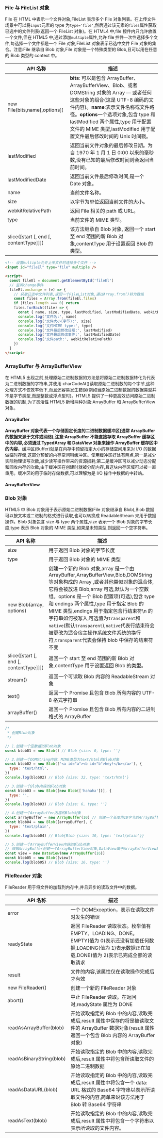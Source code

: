 ### File 与 FileList 对象

File 在 HTML 中表示一个文件对象,FileList 表示多个 File 对象列表。在上传文件场景中可以将`input`元素的 type 为`type='file'`,然后通过该元素的`files`属性获取已选中的文件列表(返回一个 FileList 对象)。在 HTML4 中,file 控件内只允许放置一个文件,但在 HTML5 中,通过添加`multiple`属性,允许 file 控件一次性选择多个文件,每选择一个文件都是一个 File 对象,FileList 对象表示已选中文件 File 对象的集合。注意:File 继承自 Blob 对象,File 对象是一个特殊类型的 Blob,且可以用在任意的 Blob 类型的 context 中。

| API 名称                               | 描述                                                                                                                                                                                                                                                                                                                      |
| -------------------------------------- | ------------------------------------------------------------------------------------------------------------------------------------------------------------------------------------------------------------------------------------------------------------------------------------------------------------------------- |
| new File(bits,name[,options])          | **bits**: 可以是包含 ArrayBuffer、ArrayBufferView、Blob、或者 DOMString 对象的 Array — 或者任何这些对象的组合(这是 UTF-8 编码的文件内容)。**name**:表示文件名称或文件路径。**options**一个选项对象,包含 type 和 lastModified 两个属性,type 用于配置文件的 MIME 类型,lastModified 用于配置文件最后修改时间的 Unix 时间戳。 |
| lastModified                           | 返回当前文件对象的最后修改日期。为自 1970 年 1 月 1 日 0:00 以来的毫秒数,没有已知的最后修改时间则会返回当前时间。                                                                                                                                                                                                         |
| lastModifiedDate                       | 返回当前文件最后修改时间,是一个 Date 对象。                                                                                                                                                                                                                                                                               |
| name                                   | 当前文件名称。                                                                                                                                                                                                                                                                                                            |
| size                                   | 以字节为单位返回当前文件的大小。                                                                                                                                                                                                                                                                                          |
| webkitRelativePath                     | 返回 File 相关的 path 或 URL。                                                                                                                                                                                                                                                                                            |
| type                                   | 当前文件的 MIME 类型。                                                                                                                                                                                                                                                                                                    |
| slice([start [, end [, contentType]]]) | 该方法继承自 Blob 对象, 返回一个 start 至 end 范围的新 Blob 对象,contentType 用于设置返回 Blob 的类型。                                                                                                                                                                                                                   |

```html
<!-- 设置multiple允许上传文件时选择多个文件 -->
<input id="fileEl" type="file" multiple />

<script>
  const fileEl = document.getElementById('fileEl')
  // 监听change事件
  fileEl.onchange = (e) => {
    // 获取已选中文件列表,返回一个FileList对象,通过Array.from()转为数组
    const files = Array.from(fileEl.files)
    if (files.length === 0) return
    files.forEach((file) => {
      const { name, size, type, lastModified, lastModifiedDate, webkitRelativePath } = file
      console.log('文件名:', name)
      console.log('文件大小(字节):', size)
      console.log('文件MIME type:', type)
      console.log('文件最后修改日期:', lastModified)
      console.log('文件最后修改事件:', lastModifiedDate)
      console.log('文件path:', webkitRelativePath)
    })
  }
</script>
```

### ArrayBuffer 与 ArrayBufferView

在 HTML5 出现之前,处理原始二进制数据的方法是将原始二进制数据转化为代表为二进制数据的字符串,并使用 charCodeAt()读取原始二进制数的每个字节,这种处理方式不仅效率低下,而且还容易发生错误(例如当原始二进制数据的数据类型并不是字节类型,而是整数或浮点型时)。HTML5 提供了一种更高效访问原始二进制数据的机制,为了灵活性 HTML5 新增两种对象:ArrayBuffer 和 ArrayBufferView 对象。

#### ArrayBuffer

**ArrayBuffer 对象代表一个存储固定长度的二进制数据缓冲区(通常 ArrayBuffer 的数据来源于文件或网络),注意:ArrayBuffer 不能直接存取 ArrayBuffer 缓存区中的内容,必须通过 TypedArray 和 DataView 对象来操作 ArrayBuffer 缓存区中的内容**。缓冲区(Buffer)就是在内存中预留指定大小的存储空间用来对 I/O 的数据做临时存储,这部分预留的内存空间叫缓冲区。使用缓冲区好处有两点,第一是减少实际物理读写次数,减少读写操作带来的资源损耗;第二是缓冲区可以减少动态分配和回收内存的次数,由于缓冲区在创建时就被分配内存,且这块内存区域可以被一直重用。缓冲区的用于临时存储数据,可以理解为是 I/O 操作中数据的中转站。

#### ArrayBufferView

### Blob 对象

HTML5 中 Blob 对象用于表示原始二进制数据(File 对象继承自 Blob),Blob 数据可以按文本或二进制的格式进行读取,也可以转换成 ReadableStream 来用于数据操作。Blob 对象包含 size 与 type 两个属性,size 表示一个 Blob 对象的字节长度,type 表示 Blob 对象的 MIME 类型,如果是未知类型,则返回一个空字符串。

| API 名称                               | 描述                                                                                                                                                                                                                                                                                                                                                                                                                                                                                             |
| -------------------------------------- | ------------------------------------------------------------------------------------------------------------------------------------------------------------------------------------------------------------------------------------------------------------------------------------------------------------------------------------------------------------------------------------------------------------------------------------------------------------------------------------------------ |
| size                                   | 用于返回 Blob 对象的字节长度                                                                                                                                                                                                                                                                                                                                                                                                                                                                     |
| type                                   | 用于返回 Blob 对象的 MIME 类型                                                                                                                                                                                                                                                                                                                                                                                                                                                                   |
| new Blob(array, options)               | 创建一个新的 Blob 对象,array 是一个由 ArrayBuffer,ArrayBufferView,Blob,DOMString 等对象构成的 Array ,或者其他类似对象的混合体,它将会被放进 Blob,array 可选,默认为一个空数组。options 是一个 Blob 配置项(可选),包含 type 和 endings 两个属性,type 用于指定 Blob 的 MIME 类型,endings 用于指定包含行结束符\n 的字符串如何被写入,可选值为`transparent`和 `native`(默认`transparent`),`native`代表行结束符会被更改为适合宿主操作系统文件系统的换行符,`transparent`代表会保持 blob 中保存的结束符不变 |
| slice([start [, end [, contentType]]]) | 返回一个 start 至 end 范围的新 Blob 对象,contentType 用于设置返回 Blob 的类型。                                                                                                                                                                                                                                                                                                                                                                                                                  |
| stream()                               | 返回一个可读取 Blob 内容的 ReadableStream 对象                                                                                                                                                                                                                                                                                                                                                                                                                                                   |
| text()                                 | 返回一个 Promise 且包含 Blob 所有内容的 UTF-8 格式字符串                                                                                                                                                                                                                                                                                                                                                                                                                                         |
| arrayBuffer()                          | 返回一个 Promise 且包含 Blob 所有内容的二进制格式的 ArrayBuffer                                                                                                                                                                                                                                                                                                                                                                                                                                  |

```js
/*
 * 创建Blob对象
 */

// 1.创建一个空数据的Blob对象
const blob01 = new Blob() // Blob {size: 0, type: ''}

// 2.创建一个DOMString内容、MIME类型为text/html的Blob对象
const blob02 = new Blob(['<a id="a"><b id="b">hey!</b></a>'], {
  type: 'text/html',
})
console.log(blob02) // Blob {size: 32, type: 'text/html'}

// 3.创建一个Blob内容的Blob对象
const blob03 = new Blob([new Blob(['hahaha'])], {
  type: '',
})
console.log(blob03) // Blob {size: 6, type: ''}

// 4.创建一个ArrayBuffer内容的Blob对象
const arrayBuffer = new ArrayBuffer(10) // 创建一个长度为10字节的ArrayBuffer
const blob04 = new Blob([arrayBuffer], {
  type: 'text/plain',
})
console.log(blob04) // Blob{Blob {size: 10, type: 'text/plain'}}

// 5.创建一个ArrayBufferView内容的Blob对象
// 根据ArrayBuffer创建一个ArrayBufferView对象,DataView属于ArrayBufferView的子类
const view = new DataView(new ArrayBuffer(16))
const blob05 = new Blob([view])
console.log(blob05) // Blob {size: 16, type: ''}
```

### FileReader 对象

FileReader 用于将文件的加载到内存中,并且异步的读取文件中的数据。

| API 名称                 | 描述                                                                                                                                                               |
| ------------------------ | ------------------------------------------------------------------------------------------------------------------------------------------------------------------ |
| error                    | 一个 DOMException，表示在读取文件时发生的错误                                                                                                                      |
| readyState               | 返回 FileReader 读取状态。枚举值有 EMPTY、LOADING、DONE。 EMPTY(值为 0)表示还没有加载任何数据,LOADING(值为 1)表示数据正在加载,DONE(值为 2)表示已完成全部的读取请求 |
| result                   | 文件的内容,该属性仅在读取操作完成后才有效                                                                                                                          |
| new FileReader()         | 创建一个新的 FileReader 对象                                                                                                                                       |
| abort()                  | 中止 FileReader 读取。在返回时,readyState 属性为 DONE                                                                                                              |
| readAsArrayBuffer(blob)  | 开始读取指定的 Blob 中的内容,读取完成后,result 属性中保存的将是被读取文件的 ArrayBuffer 数据对象(result 属性返回一个包含 Blob 内容的 ArrayBuffer 对象)             |
| readAsBinaryString(blob) | 开始读取指定的 Blob 中的内容,读取完成后,result 属性中将包含所读取文件的原始二进制数据                                                                              |
| readAsDataURL(blob)      | 开始读取指定的 Blob 中的内容,读取完成后,result 属性中将包含一个 data: URL 格式的 Base64 字符串以表示所读取文件的内容,简单来说该方法用于 Blob 转 Base64 字符串      |
| readAsText(blob)         | 开始读取指定的 Blob 中的内容,读取完成后,result 属性中将包含一个字符串以表示所读取的文件内容。                                                                      |
